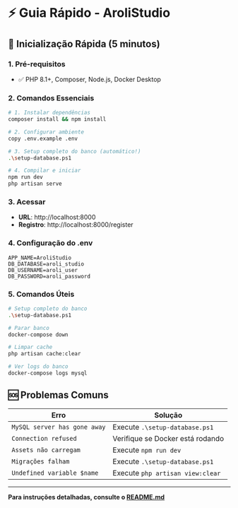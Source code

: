 # ⚡ Guia Rápido - AroliStudio

## 🚀 Inicialização Rápida (5 minutos)

### **1. Pré-requisitos**
- ✅ PHP 8.1+, Composer, Node.js, Docker Desktop

### **2. Comandos Essenciais**
```bash
# 1. Instalar dependências
composer install && npm install

# 2. Configurar ambiente
copy .env.example .env

# 3. Setup completo do banco (automático!)
.\setup-database.ps1

# 4. Compilar e iniciar
npm run dev
php artisan serve
```

### **3. Acessar**
- **URL**: http://localhost:8000
- **Registro**: http://localhost:8000/register

### **4. Configuração do .env**
```env
APP_NAME=AroliStudio
DB_DATABASE=aroli_studio
DB_USERNAME=aroli_user
DB_PASSWORD=aroli_password
```

### **5. Comandos Úteis**
```bash
# Setup completo do banco
.\setup-database.ps1

# Parar banco
docker-compose down

# Limpar cache
php artisan cache:clear

# Ver logs do banco
docker-compose logs mysql
```

## 🆘 Problemas Comuns

| Erro | Solução |
|------|---------|
| `MySQL server has gone away` | Execute `.\setup-database.ps1` |
| `Connection refused` | Verifique se Docker está rodando |
| `Assets não carregam` | Execute `npm run dev` |
| `Migrações falham` | Execute `.\setup-database.ps1` |
| `Undefined variable $name` | Execute `php artisan view:clear` |

---
**Para instruções detalhadas, consulte o [README.md](README.md)**
